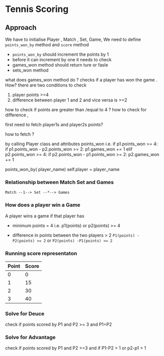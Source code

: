 # Tennis Scoring

## Approach

We have to initialise Player , Match , Set, Game, 
We need to define `points_won_by` method and `score` method

- `points_won_by` should increment the points by 1
- before it can increment by one it needs to check 
 - games_won method should return ture or fasle
 - sets_won method

what does games_won method do ?
checks if a player has won the game . How?
there are two conditions to check

 1. player points >=4
 2. difference between player 1 and 2 and vice versa is >=2 

how to check if points are greater than /equal to 4 ?
how to check for difference , 

first need to fetch player1s and player2s points? 

how to fetch ?

 by calling Player class and attributes points_won i.e. 
 if p1.points_won >= 4:
    if p1.points_won - p2.points_won >= 2:
        p1.games_won += 1
 elif p2.points_won >= 4:
        if p2.points_won - p1.points_won >= 2:
            p2.games_won += 1


points_won_by( player_name)
 self.player = player_name

### Relationship between Match Set and Games

`Match --1--> Set --*--> Games`

### How does a player win a Game

A player wins a game if that player has

- minimum points = 4 i.e. p1(points) or p2(points) >= 4
  
- difference in points between the two players > 2 `P1(points) -P2(points) >= 2` or `P2(points) -P1(points) >= 2`

### Running score representaton

|Point|Score|
|---|---|
|0|0|
|1|15|
|2|30|
|3|40|

### Solve for Deuce

check if points scored by P1 and P2 >= 3 and P1=P2

### Solve for Advantage

check if points scored by P1 and P2 >=3 and if P1-P2 > 1 or p2-p1 > 1
